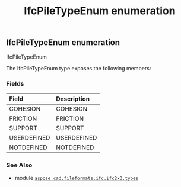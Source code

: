 ﻿---
title: IfcPileTypeEnum enumeration
second_title: Aspose.CAD for Python via .NET API References
description: 
type: docs
weight: 2620
url: /aspose.cad.fileformats.ifc.ifc2x3.types/ifcpiletypeenum/
is_root: false
---

## IfcPileTypeEnum enumeration

IfcPileTypeEnum



The IfcPileTypeEnum type exposes the following members:

### Fields
| Field | Description |
| :- | :- |
| COHESION | COHESION |
| FRICTION | FRICTION |
| SUPPORT | SUPPORT |
| USERDEFINED | USERDEFINED |
| NOTDEFINED | NOTDEFINED |



### See Also
* module [`aspose.cad.fileformats.ifc.ifc2x3.types`](..)
